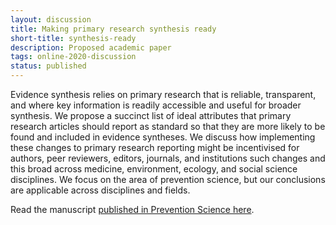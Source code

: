 ```yaml
---
layout: discussion
title: Making primary research synthesis ready
short-title: synthesis-ready
description: Proposed academic paper
tags: online-2020-discussion
status: published
---
```

Evidence synthesis relies on primary research that is reliable, transparent, and where key information is readily accessible and useful for broader synthesis. We propose a succinct list of ideal attributes that primary research articles should report as standard so that they are more likely to be found and included in evidence syntheses. We discuss how implementing these changes to primary research reporting might be incentivised for authors, peer reviewers, editors, journals, and institutions such changes and this broad across medicine, environment, ecology, and social science disciplines. We focus on the area of prevention science, but our conclusions are applicable across disciplines and fields.  

Read the manuscript <a href="https://link.springer.com/article/10.1007/s11121-021-01279-8" target="_blank">published in Prevention Science here</a>.
